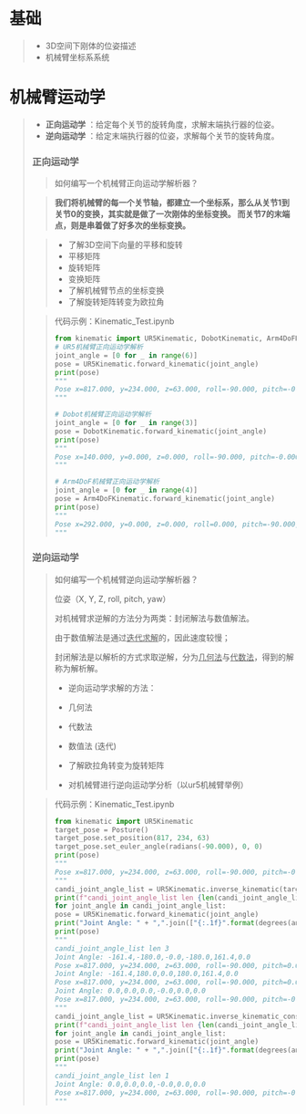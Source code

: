 # 基础

>* 3D空间下刚体的位姿描述
>* 机械臂坐标系系统

# 机械臂运动学

>- **正向运动学** ：给定每个关节的旋转角度，求解末端执行器的位姿。
>- **逆向运动学** ：给定末端执行器的位姿，求解每个关节的旋转角度。
>
>### 正向运动学
>
>>如何编写一个机械臂正向运动学解析器？
>
>>**我们将机械臂的每一个关节轴，都建立一个坐标系，那么从关节1到关节0的变换，其实就是做了一次刚体的坐标变换。 而关节7的末端点，则是串着做了好多次的坐标变换。**
>
>>* 了解3D空间下向量的平移和旋转
>> * 平移矩阵
>> * 旋转矩阵
>> * 变换矩阵
>>* 了解机械臂节点的坐标变换
>>* 了解旋转矩阵转变为欧拉角
>
>>代码示例：Kinematic_Test.ipynb
>>
>>```python
>>from kinematic import UR5Kinematic, DobotKinematic, Arm4DoFKinematic
>># UR5机械臂正向运动学解析
>>joint_angle = [0 for _ in range(6)]
>>pose = UR5Kinematic.forward_kinematic(joint_angle)
>>print(pose)
>>"""
>>Pose x=817.000, y=234.000, z=63.000, roll=-90.000, pitch=-0.000, yaw=0.000
>>"""
>>
>># Dobot机械臂正向运动学解析
>>joint_angle = [0 for _ in range(3)]
>>pose = DobotKinematic.forward_kinematic(joint_angle)
>>print(pose)
>>"""
>>Pose x=140.000, y=0.000, z=0.000, roll=-90.000, pitch=-0.000, yaw=0.000
>>"""
>>
>># Arm4DoF机械臂正向运动学解析
>>joint_angle = [0 for _ in range(4)]
>>pose = Arm4DoFKinematic.forward_kinematic(joint_angle)
>>print(pose)
>>"""
>>Pose x=292.000, y=0.000, z=0.000, roll=0.000, pitch=-90.000, yaw=-0.000
>>"""
>>```
>
>### 逆向运动学
>
>>如何编写一个机械臂逆向运动学解析器？
>>
>>位姿（X, Y, Z, roll, pitch, yaw）
>>
>>对机械臂求逆解的方法分为两类：封闭解法与数值解法。
>>
>>由于数值解法是通过<u>迭代求解</u>的，因此速度较慢；
>>
>>封闭解法是以解析的方式求取逆解，分为<u>几何法</u>与<u>代数法</u>，得到的解称为解析解。
>>
>>* 逆向运动学求解的方法：
>>  * 几何法
>>   * 代数法
>>   * 数值法 (迭代)
>>
>>* 了解欧拉角转变为旋转矩阵
>>* 对机械臂进行逆向运动学分析（以ur5机械臂举例）
>
>>代码示例：Kinematic_Test.ipynb
>>
>>```python
>>from kinematic import UR5Kinematic
>>target_pose = Posture()
>>target_pose.set_position(817, 234, 63)
>>target_pose.set_euler_angle(radians(-90.000), 0, 0)
>>print(pose)
>>"""
>>Pose x=817.000, y=234.000, z=63.000, roll=-90.000, pitch=-0.000, yaw=0.000]
>>"""
>>candi_joint_angle_list = UR5Kinematic.inverse_kinematic(target_pose)
>>print(f"candi_joint_angle_list len {len(candi_joint_angle_list)}")
>>for joint_angle in candi_joint_angle_list:
>>pose = UR5Kinematic.forward_kinematic(joint_angle)
>>print("Joint Angle: " + ",".join(["{:.1f}".format(degrees(angle)) for angle in  joint_angle]))
>>print(pose)
>>"""
>>candi_joint_angle_list len 3
>>Joint Angle: -161.4,-180.0,-0.0,-180.0,161.4,0.0
>>Pose x=817.000, y=234.000, z=63.000, roll=-90.000, pitch=0.000, yaw=-0.000]
>>Joint Angle: -161.4,180.0,0.0,180.0,161.4,0.0
>>Pose x=817.000, y=234.000, z=63.000, roll=-90.000, pitch=0.000, yaw=-0.000]
>>Joint Angle: 0.0,0.0,0.0,-0.0,0.0,0.0
>>Pose x=817.000, y=234.000, z=63.000, roll=-90.000, pitch=-0.000, yaw=0.000]
>>"""
>>candi_joint_angle_list = UR5Kinematic.inverse_kinematic_constraint(target_pose)
>>print(f"candi_joint_angle_list len {len(candi_joint_angle_list)}")
>>for joint_angle in candi_joint_angle_list:
>>pose = UR5Kinematic.forward_kinematic(joint_angle)
>>print("Joint Angle: " + ",".join(["{:.1f}".format(degrees(angle)) for angle in  joint_angle]))
>>print(pose)
>>"""
>>candi_joint_angle_list len 1
>>Joint Angle: 0.0,0.0,0.0,-0.0,0.0,0.0
>>Pose x=817.000, y=234.000, z=63.000, roll=-90.000, pitch=-0.000, yaw=0.000]
>>"""
>>```
>
>